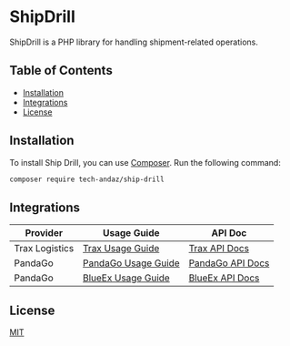 # ShipDrill

ShipDrill is a PHP library for handling shipment-related operations.

## Table of Contents

- [Installation](#installation)
- [Integrations](#integrations)
- [License](#license)

## Installation

To install Ship Drill, you can use [Composer](https://getcomposer.org/). Run the following command:

```bash
composer require tech-andaz/ship-drill
```

## Integrations

| Provider | Usage Guide | API Doc |
| -------- | ------- | ------- |
|Trax Logistics|[Trax Usage Guide](src/Trax/Usage%20Guide%20Trax.md)| [Trax API Docs](src/Trax/API%20Document%20-%20Trax.pdf)|
|PandaGo|[PandaGo Usage Guide](src/PandaGo/Usage%20Guide%20PandaGo.md)| [PandaGo API Docs](https://pandago.docs.apiary.io/)|
|PandaGo|[BlueEx Usage Guide](src/BlueEx/Usage%20Guide%BlueEx.md)| [BlueEx API Docs](https://beta.blue-ex.com/developer-center/open-api-json)|

## License

[MIT](https://choosealicense.com/licenses/mit/)

